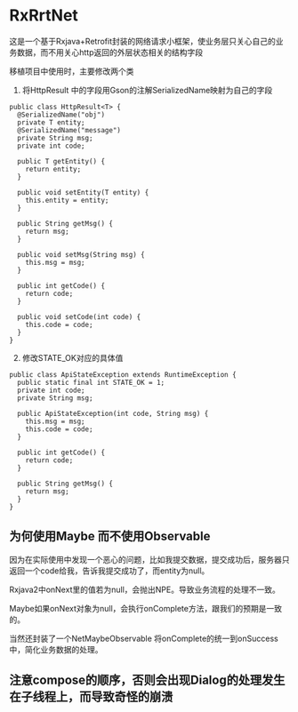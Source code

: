 # RxRrtNet

这是一个基于Rxjava+Retrofit封装的网络请求小框架，使业务层只关心自己的业务数据，而不用关心http返回的外层状态相关的结构字段

移植项目中使用时，主要修改两个类

1. 将HttpResult 中的字段用Gson的注解SerializedName映射为自己的字段
~~~
public class HttpResult<T> {
  @SerializedName("obj")
  private T entity;
  @SerializedName("message")
  private String msg;
  private int code;

  public T getEntity() {
    return entity;
  }

  public void setEntity(T entity) {
    this.entity = entity;
  }

  public String getMsg() {
    return msg;
  }

  public void setMsg(String msg) {
    this.msg = msg;
  }

  public int getCode() {
    return code;
  }

  public void setCode(int code) {
    this.code = code;
  }
}

~~~
2. 修改STATE_OK对应的具体值

~~~
public class ApiStateException extends RuntimeException {
  public static final int STATE_OK = 1;
  private int code;
  private String msg;

  public ApiStateException(int code, String msg) {
    this.msg = msg;
    this.code = code;
  }

  public int getCode() {
    return code;
  }

  public String getMsg() {
    return msg;
  }
}

~~~

## 为何使用Maybe 而不使用Observable
因为在实际使用中发现一个恶心的问题，比如我提交数据，提交成功后，服务器只返回一个code给我，告诉我提交成功了，而entity为null。

Rxjava2中onNext里的值若为null，会抛出NPE。导致业务流程的处理不一致。

Maybe如果onNext对象为null，会执行onComplete方法，跟我们的预期是一致的。

当然还封装了一个NetMaybeObservable 将onComplete的统一到onSuccess中，简化业务数据的处理。

## 注意compose的顺序，否则会出现Dialog的处理发生在子线程上，而导致奇怪的崩溃
